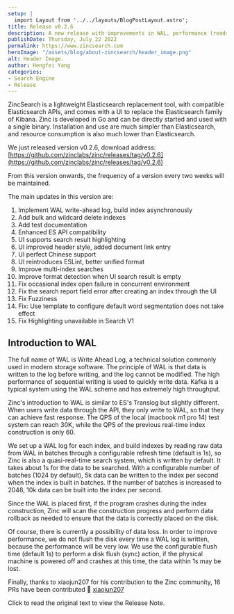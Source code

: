 ```yaml
---
setup: |
  import Layout from '../../layouts/BlogPostLayout.astro';
title: Release v0.2.6
description: A new release with improvements in WAL, performance (reads, writes)
publishDate: Thursday, July 22 2022
permalink: https://www.zincsearch.com
heroImage: "/assets/blog/about-zincsearch/header_image.png"
alt: Header Image.
author: Hengfei Yang
categories:
- Search Engine
- Release
---
```

ZincSearch is a lightweight Elasticsearch replacement tool, with compatible Elasticsearch APIs, and comes with a UI to replace the Elasticsearch family of Kibana. Zinc is developed in Go and can be directly started and used with a single binary. Installation and use are much simpler than Elasticsearch, and resource consumption is also much lower than Elasticsearch.

We just released version v0.2.6, download address: [https://github.com/zinclabs/zinc/releases/tag/v0.2.6](https://github.com/zinclabs/zinc/releases/tag/v0.2.6)

From this version onwards, the frequency of a version every two weeks will be maintained.

The main updates in this version are:

1. Implement WAL write-ahead log, build index asynchronously
1. Add bulk and wildcard delete indexes
1. Add test documentation
1. Enhanced ES API compatibility
1. UI supports search result highlighting
1. UI improved header style, added document link entry
1. UI perfect Chinese support
1. UI reintroduces ESLint, better unified format
1. Improve multi-index searches
1. Improve format detection when UI search result is empty
1. Fix occasional index open failure in concurrent environment
1. Fix the search report field error after creating an index through the UI
1. Fix Fuzziness
1. Fix: Use template to configure default word segmentation does not take effect
1. Fix Highlighting unavailable in Search V1


## Introduction to WAL

The full name of WAL is Write Ahead Log, a technical solution commonly used in modern storage software. The principle of WAL is that data is written to the log before writing, and the log cannot be modified. The high performance of sequential writing is used to quickly write data. Kafka is a typical system using the WAL scheme and has extremely high throughput.

Zinc's introduction to WAL is similar to ES's Translog but slightly different. When users write data through the API, they only write to WAL, so that they can achieve fast response. The QPS of the local (macbook m1 pro 14) test system can reach 30K, while the QPS of the previous real-time index construction is only 60.

We set up a WAL log for each index, and build indexes by reading raw data from WAL in batches through a configurable refresh time (default is 1s), so Zinc is also a quasi-real-time search system, which is written by default. It takes about 1s for the data to be searched. With a configurable number of batches (1024 by default), 5k data can be written to the index per second when the index is built in batches. If the number of batches is increased to 2048, 10k data can be built into the index per second.

Since the WAL is placed first, if the program crashes during the index construction, Zinc will scan the construction progress and perform data rollback as needed to ensure that the data is correctly placed on the disk.

Of course, there is currently a possibility of data loss. In order to improve performance, we do not flush the disk every time a WAL log is written, because the performance will be very low. We use the configurable flush time (default 1s) to perform a disk flush (sync) action, if the physical machine is powered off and crashes at this time, the data within 1s may be lost.

Finally, thanks to xiaojun207 for his contribution to the Zinc community, 16 PRs have been contributed 🎉
[xiaojun207](https://github.com/zinclabs/zinc/pulls?q=is:pr%20author:xiaojun207)

Click to read the original text to view the Release Note.
